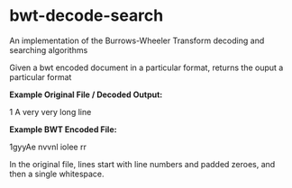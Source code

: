 # bwt-decode-search
An implementation of the Burrows-Wheeler Transform decoding and searching algorithms

Given a bwt encoded document in a particular format, returns the ouput a particular format

**Example Original File / Decoded Output:**

1 A very very long line

**Example BWT Encoded File:**

1gyyAe nvvnl  iolee  rr

In the original file, lines start with line numbers and padded zeroes, and then a single whitespace.
